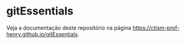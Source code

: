 # gitEssentials

Veja a documentação deste repositório na página https://ctism-prof-henry.github.io/gitEssentials.

